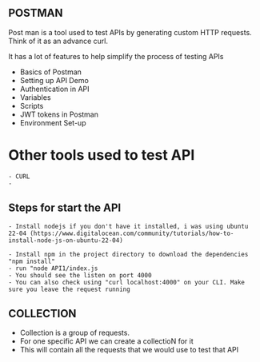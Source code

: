 ## POSTMAN

Post man is a tool used to test APIs by generating custom HTTP requests. Think of it as an advance curl.

It has a lot of features to help simplify the process of testing APIs

- Basics of Postman
- Setting up API Demo
- Authentication in API
- Variables
- Scripts
- JWT tokens in Postman
- Environment Set-up

# Other tools used to test API
    - CURL
    - 

## Steps for start the API

    - Install nodejs if you don't have it installed, i was using ubuntu 22-04 (https://www.digitalocean.com/community/tutorials/how-to-install-node-js-on-ubuntu-22-04)

    - Install npm in the project directory to download the dependencies "npm install"
    - run "node API1/index.js
    - You should see the listen on port 4000
    - You can also check using "curl localhost:4000" on your CLI. Make sure you leave the request running

## COLLECTION
- Collection is a group of requests. 
- For one specific API we can create a collectioN for it
- This will contain all the requests that we would use to test that API
